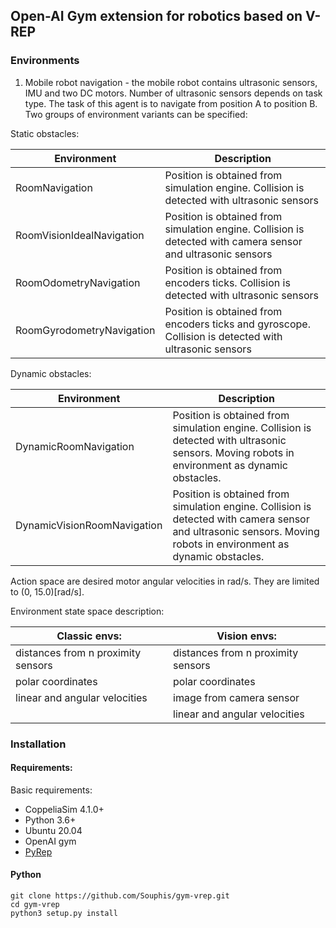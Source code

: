 ## Open-AI Gym extension for robotics based on V-REP

### Environments

1. Mobile robot navigation - the mobile robot contains ultrasonic sensors,
IMU and two DC motors. Number of ultrasonic sensors depends on task type. The
task of this agent is to navigate from position A to position B. Two groups
 of environment variants can be specified:


Static obstacles:

|Environment | Description |
| --- | --- |
| RoomNavigation | Position is obtained from simulation engine. Collision is detected with ultrasonic sensors |
| RoomVisionIdealNavigation | Position is obtained from simulation engine. Collision is detected with camera sensor and ultrasonic sensors|
| RoomOdometryNavigation | Position is obtained from encoders ticks. Collision is detected with ultrasonic sensors |
| RoomGyrodometryNavigation | Position is obtained from encoders ticks and gyroscope. Collision is detected with ultrasonic sensors |

Dynamic obstacles:

|Environment | Description |
| --- | --- |
| DynamicRoomNavigation| Position is obtained from simulation engine. Collision is detected with ultrasonic sensors. Moving robots in environment as dynamic obstacles. |
| DynamicVisionRoomNavigation | Position is obtained from simulation engine. Collision is detected with camera sensor and ultrasonic sensors. Moving robots in environment as dynamic obstacles. |

Action space are desired motor angular velocities in rad/s. They are limited
 to (0, 15.0)[rad/s].

Environment state space description:

| Classic envs:                      | Vision envs:                       |
| ---------------------------------- | ---------------------------------- |
| distances from n proximity sensors | distances from n proximity sensors |
| polar coordinates                  | polar coordinates                  |
| linear and angular velocities      | image from camera sensor           |
|                                    | linear and angular velocities      |
    
### Installation

#### Requirements:
Basic requirements:
* CoppeliaSim 4.1.0+
* Python 3.6+
* Ubuntu 20.04
* OpenAI gym
* [PyRep](https://github.com/Souphis/PyRep)

#### Python
```
git clone https://github.com/Souphis/gym-vrep.git
cd gym-vrep
python3 setup.py install
```
